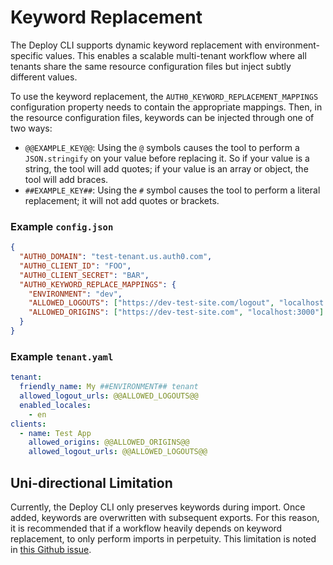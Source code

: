 # Keyword Replacement

The Deploy CLI supports dynamic keyword replacement with environment-specific values. This enables a scalable multi-tenant workflow where all tenants share the same resource configuration files but inject subtly different values.

To use the keyword replacement, the `AUTH0_KEYWORD_REPLACEMENT_MAPPINGS` configuration property needs to contain the appropriate mappings. Then, in the resource configuration files, keywords can be injected through one of two ways:

- `@@EXAMPLE_KEY@@`: Using the `@` symbols causes the tool to perform a `JSON.stringify` on your value before replacing it. So if your value is a string, the tool will add quotes; if your value is an array or object, the tool will add braces.
- `##EXAMPLE_KEY##`: Using the `#` symbol causes the tool to perform a literal replacement; it will not add quotes or brackets.

### Example `config.json`

```json
{
  "AUTH0_DOMAIN": "test-tenant.us.auth0.com",
  "AUTH0_CLIENT_ID": "FOO",
  "AUTH0_CLIENT_SECRET": "BAR",
  "AUTH0_KEYWORD_REPLACE_MAPPINGS": {
    "ENVIRONMENT": "dev",
    "ALLOWED_LOGOUTS": ["https://dev-test-site.com/logout", "localhost:3000/logout"],
    "ALLOWED_ORIGINS": ["https://dev-test-site.com", "localhost:3000"]
  }
}
```

### Example `tenant.yaml`

```yaml
tenant:
  friendly_name: My ##ENVIRONMENT## tenant
  allowed_logout_urls: @@ALLOWED_LOGOUTS@@
  enabled_locales:
    - en
clients:
  - name: Test App
    allowed_origins: @@ALLOWED_ORIGINS@@
    allowed_logout_urls: @@ALLOWED_LOGOUTS@@
```

## Uni-directional Limitation

Currently, the Deploy CLI only preserves keywords during import. Once added, keywords are overwritten with subsequent exports. For this reason, it is recommended that if a workflow heavily depends on keyword replacement, to only perform imports in perpetuity. This limitation is noted in [this Github issue](https://github.com/auth0/auth0-deploy-cli/issues/328).
